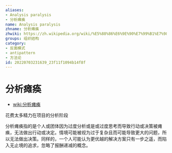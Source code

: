 ```yaml
---
aliases:
- Analysis paralysis
- 分析瘫痪
name: Analysis paralysis
zhname: 分析瘫痪
zhwiki: https://zh.wikipedia.org/wiki/%E5%88%86%E6%9E%90%E7%99%B1%E7%98%93
groups: 组织结构
category:
- 反面模式
- antipattern
- 方法论
id: 20220703231639_23f11f1094b14f8f
---
```


# 分析瘫痪

* [wiki:分析瘫痪](https://zh.wikipedia.org/wiki/%E5%88%86%E6%9E%90%E7%99%B1%E7%98%93)

花费太多精力在项目的分析阶段

分析瘫痪指的是个人或团体因为过度分析或是或过度思考而导致行动或决策被瘫痪，无法做出行动或决定。情境可能被视为过于复杂且而可能导致更大的问题，所以无法做出决策。同样的，一个人可能认为更优越的解决方案只有一步之遥，而陷入无止境的追求，忽略了报酬递减的概念。
